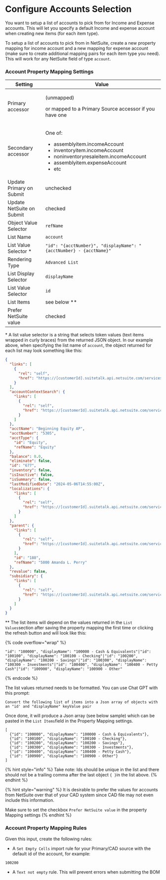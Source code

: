 # Configure Accounts Selection

You want to setup a list of accounts to pick from for Income and Expense accounts. This will let you specify a default Income and expense account when creating new items (for each item type).

To setup a list of accounts to pick from in NetSuite, create a new property mapping for income account and a new mapping for expense account (make sure to create additional mapping pairs for each item type you need). This will work for any NetSuite field of type `account`.

### Account Property Mapping Settings

| Setting                   | Value                                                                                                                                                                                        |
| ------------------------- | -------------------------------------------------------------------------------------------------------------------------------------------------------------------------------------------- |
| Primary accessor          | <p>(unmapped) </p><p>or mapped to a Primary Source accessor if you have one</p>                                                                                                              |
| Secondary accessor        | <p>One of: </p><ul><li>assemblyitem.incomeAccount</li><li>inventoryitem.incomeAccount</li><li>noninventoryresaleitem.incomeAccount</li><li>assemblyitem.expenseAccount</li><li>etc</li></ul> |
| Update Primary on Submit  | unchecked                                                                                                                                                                                    |
| Update NetSuite on Submit | checked                                                                                                                                                                                      |
| Object Value Selector     | `refName`                                                                                                                                                                                    |
| List Name                 | `account`                                                                                                                                                                                    |
| List Value Selector \*    | `"id": "{acctNumber}", "displayName": "{acctNumber} - {acctName}"`                                                                                                                           |
| Rendering Type            | `Advanced List`                                                                                                                                                                              |
| List Display Selector     | `displayName`                                                                                                                                                                                |
| List Value Selector       | `id`                                                                                                                                                                                         |
| List Items                |  see below \*\*                                                                                                                                                                              |
| Prefer NetSuite value     | checked                                                                                                                                                                                      |

\* A list value selector is a string that selects token values (text items wrapped in curly braces) from the returned JSON object. In our example above, when specifying the list name of `account`, the object returned for each list may look something like this:

```json
{
  "links": [
    {
      "rel": "self",
      "href": "https://[customerId].suitetalk.api.netsuite.com/services/rest/record/v1/account/677"
    }
  ],
  "accountContextSearch": {
    "links": [
      {
        "rel": "self",
        "href": "https://[customerId].suitetalk.api.netsuite.com/services/rest/record/v1/account/677/accountContextSearch"
      }
    ]
  },
  "acctName": "Beginning Equity AP",
  "acctNumber": "5305",
  "acctType": {
    "id": "Equity",
    "refName": "Equity"
  },
  "balance": 0.0,
  "eliminate": false,
  "id": "677",
  "inventory": false,
  "isInactive": false,
  "isSummary": false,
  "lastModifiedDate": "2024-05-06T14:55:00Z",
  "localizations": {
    "links": [
      {
        "rel": "self",
        "href": "https://[customerId].suitetalk.api.netsuite.com/services/rest/record/v1/account/677/localizations"
      }
    ]
  },
  "parent": {
    "links": [
      {
        "rel": "self",
        "href": "https://[customerId].suitetalk.api.netsuite.com/services/rest/record/v1/account/188"
      }
    ],
    "id": "188",
    "refName": "5800 Amanda L. Perry"
  },
  "revalue": false,
  "subsidiary": {
    "links": [
      {
        "rel": "self",
        "href": "https://[customerId].suitetalk.api.netsuite.com/services/rest/record/v1/account/677/subsidiary"
      }
    ]
  }
}
```

\*\* The list items will depend on the values returned in the `List Values`section after saving the property mapping the first time or clicking the refresh button and will look like this:

{% code overflow="wrap" %}
```
"id": "100000", "displayName": "100000 - Cash & Equivalents"|"id": "100100", "displayName": "100100 - Checking"|"id": "100200", "displayName": "100200 - Savings"|"id": "100300", "displayName": "100300 - Investments"|"id": "100400", "displayName": "100400 - Petty Cash"|"id": "100900", "displayName": "100900 - Other"
```
{% endcode %}

The list values returned needs to be formatted. You can use Chat GPT with this prompt:

```
Convert the following list of items into a Json array of objects with an "id' and "displayName" keyValue pair
```

Once done, it will produce a Json array (see below sample) which can be pasted in the `List Items`field in the Property Mapping settings.

```
[
  {"id": "100000", "displayName": "100000 - Cash & Equivalents"},
  {"id": "100100", "displayName": "100100 - Checking"},
  {"id": "100200", "displayName": "100200 - Savings"},
  {"id": "100300", "displayName": "100300 - Investments"},
  {"id": "100400", "displayName": "100400 - Petty Cash"},
  {"id": "100900", "displayName": "100900 - Other"}
]
```

{% hint style="info" %}
Take note: Ids should be unique in the list and there should not be a trailing comma after the last object `{ }`in the list above.
{% endhint %}

{% hint style="warning" %}
It is desirable to prefer the values for accounts from NetSuite over that of your CAD system since CAD file may not even include this information.&#x20;

Make sure to set the checkbox `Prefer NetSuite value` in the property Mapping settings
{% endhint %}

### Account Property Mapping Rules

Given this input, create the following rules:

* A `Set Empty Cells` import rule for your Primary/CAD source with the default id of the account, for example:

```
100200
```

* A `Text not empty` rule. This will prevent errors when submitting the BOM

